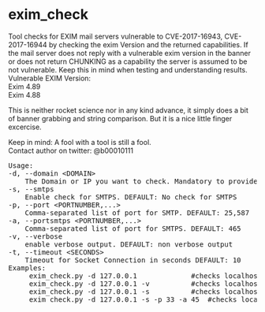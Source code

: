 # exim_check

Tool checks for EXIM mail servers vulnerable to CVE-2017-16943, CVE-2017-16944 by checking the exim Version
and the returned capabilities. If the mail server does not reply with a vulnerable exim version in the banner
or does not return CHUNKING as a capability the server is assumed to be not vulnerable. Keep this in mind 
when testing and understanding results.<br/>
Vulnerable EXIM Version:<br/>
    Exim 4.89<br/>
    Exim 4.88<br/>


This is neither rocket science nor in any kind advance, it simply does a bit of banner grabbing and string comparison. But it is a nice little finger excercise.<br/>

Keep in mind: A fool with a tool is still a fool.<br/>
Contact author on twitter: @b00010111<br/>


<pre>
Usage: 
-d, --domain &lt;DOMAIN&gt; 
	The Domain or IP you want to check. Mandatory to provide one domain or IP
-s, --smtps 
	Enable check for SMTPS. DEFAULT: No check for SMTPS
-p, --port &lt;PORTNUMBER,...&gt;
	Comma-separated list of port for SMTP. DEFAULT: 25,587
-a, --portsmtps &lt;PORTNUMBER,...&gt;
	Comma-separated list of port for SMTPS. DEFAULT: 465
-v, --verbose
	enable verbose output. DEFAULT: non verbose output
-t, --timeout &lt;SECONDS&gt;
	Timeout for Socket Connection in seconds DEFAULT: 10
Examples:
	 exim_check.py -d 127.0.0.1 			#checks localhost SMTP on port 25,587
	 exim_check.py -d 127.0.0.1 -v 			#checks localhost SMTP on port 25,587 with verbose output
	 exim_check.py -d 127.0.0.1 -s 			#checks localhost SMTP on port 25,587 & SMTPS 465
	 exim_check.py -d 127.0.0.1 -s -p 33 -a 45 	#checks localhost SMTP on port 33 & SMTPS 45
</pre>
